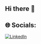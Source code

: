 ## Hi there 👋

## 🌐 Socials:
[![LinkedIn]([https://img.shields.io/badge/LinkedIn-%230077B5.svg?logo=linkedin&logoColor=white)](https://linkedin.com/in/najamshehzadbutt](https://www.linkedin.com/in/hmusamaraza?utm_source=share&utm_campaign=share_via&utm_content=profile&utm_medium=android_app))
